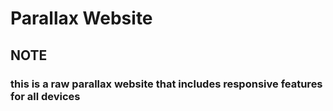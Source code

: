 # Parallax Website 
## NOTE
### this is a raw parallax website that includes responsive features for all devices

